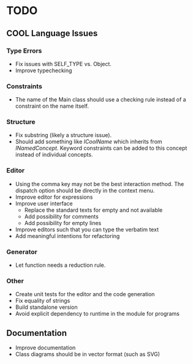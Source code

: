 # TODO

## COOL Language Issues
### Type Errors
- Fix issues with SELF_TYPE vs. Object.
- Improve typechecking

### Constraints
- The name of the Main class should use a checking rule instead of a constraint on the name itself.

### Structure
- Fix substring (likely a structure issue).
- Should add something like _ICoolName_ which inherits from _INamedConcept_.
  Keyword constraints can be added to this concept instead of individual concepts.

### Editor
- Using the comma key may not be the best interaction method.
  The dispatch option should be directly in the context menu.
- Improve editor for expressions
- Improve user interface
    - Replace the standard texts for empty and not available
    - Add possibility for comments
    - Add possibility for empty lines
- Improve editors such that you can type the verbatim text
- Add meaningful intentions for refactoring

### Generator
- Let function needs a reduction rule.

### Other
- Create unit tests for the editor and the code generation
- Fix equality of strings
- Build standalone version
- Avoid explicit dependency to runtime in the module for programs

## Documentation
- Improve documentation
- Class diagrams should be in vector format (such as SVG)
